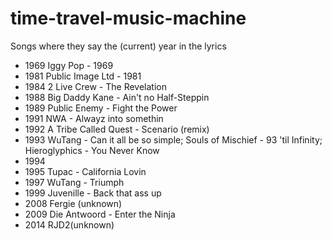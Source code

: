 # time-travel-music-machine
Songs where they say the (current) year in the lyrics

- 1969 Iggy Pop - 1969
- 1981 Public Image Ltd - 1981
- 1984 2 Live Crew - The Revelation
- 1988 Big Daddy Kane - Ain't no Half-Steppin
- 1989 Public Enemy - Fight the Power
- 1991 NWA - Alwayz into somethin
- 1992 A Tribe Called Quest - Scenario (remix)
- 1993 WuTang - Can it all be so simple; Souls of Mischief - 93 'til Infinity; Hieroglyphics - You Never Know
- 1994
- 1995 Tupac - California Lovin
- 1997 WuTang - Triumph
- 1999 Juvenille - Back that ass up
- 2008 Fergie (unknown)
- 2009  Die Antwoord - Enter the Ninja
- 2014 RJD2(unknown)
